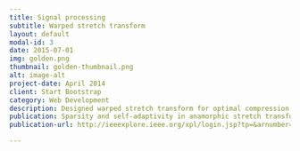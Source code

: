 ```yaml
---
title: Signal processing
subtitle: Warped stretch transform
layout: default
modal-id: 3
date: 2015-07-01
img: golden.png
thumbnail: golden-thumbnail.png
alt: image-alt
project-date: April 2014
client: Start Bootstrap
category: Web Development
description: Designed warped stretch transform for optimal compression based on spectrotemporal sparsity of the signal.
publication: Sparsity and self-adaptivity in anamorphic stretch transform
publication-url: http://ieeexplore.ieee.org/xpl/login.jsp?tp=&arnumber=7086872&url=http%3A%2F%2Fieeexplore.ieee.org%2Fxpls%2Fabs_all.jsp%3Farnumber%3D7086872

---
```

